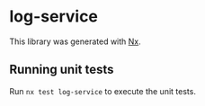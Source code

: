 # log-service

This library was generated with [Nx](https://nx.dev).

## Running unit tests

Run `nx test log-service` to execute the unit tests.
